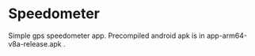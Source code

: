 # Speedometer

Simple gps speedometer app.
Precompiled android apk is in app-arm64-v8a-release.apk .
